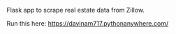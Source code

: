 Flask app to scrape real estate data from Zillow.

Run this here: https://davinam717.pythonanywhere.com/
